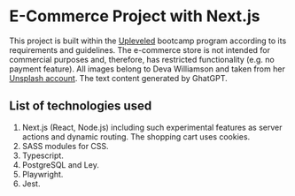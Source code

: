 # E-Commerce Project with Next.js

This project is built within the [Upleveled](https://upleveled.io/) bootcamp program according to its requirements and guidelines. The e-commerce store is not intended for commercial purposes and, therefore, has restricted functionality (e.g. no payment feature). All images belong to Deva Williamson and taken from her [Unsplash account](https://unsplash.com/@biglaughkitchen). The text content generated by GhatGPT.

## List of technologies used

1. Next.js (React, Node.js) including such experimental features as server actions and dynamic routing. The shopping cart uses cookies.
2. SASS modules for CSS.
3. Typescript.
4. PostgreSQL and Ley.
5. Playwright.
6. Jest.
